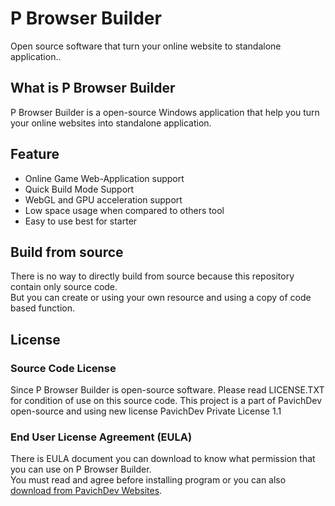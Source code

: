 # P Browser Builder
Open source software that turn your online website to standalone application..
## What is P Browser Builder
P Browser Builder is a open-source Windows application that help you turn your online websites into standalone application.
## Feature
* Online Game Web-Application support
* Quick Build Mode Support
* WebGL and GPU acceleration support
* Low space usage when compared to others tool
* Easy to use best for starter
## Build from source
There is no way to directly build from source because this repository contain only source code.\
But you can create or using your own resource and using a copy of code based function.
## License
### Source Code License
Since P Browser Builder is open-source software. Please read LICENSE.TXT for condition of use on this source code.
This project is a part of PavichDev open-source and using new license PavichDev Private License 1.1
### End User License Agreement (EULA)
There is EULA document you can download to know what permission that you can use on P Browser Builder.\
You must read and agree before installing program or you can also [download from PavichDev Websites](https://pavichdev.ddns.net/download/documents/p-browser-builder-eula.pdf).
